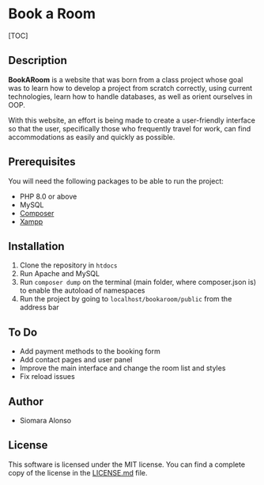 # Book a Room

[TOC]


## Description
**BookARoom** is a website that was born from a class project whose goal was to learn how to develop a project from scratch correctly, using current technologies, learn how to handle databases, as well as orient ourselves in OOP.

With this website, an effort is being made to create a user-friendly interface so that the user, specifically those who frequently travel for work, can find accommodations as easily and quickly as possible.

## Prerequisites
You will need the following packages to be able to run the project:
* PHP 8.0 or above
* MySQL
* [Composer](https://getcomposer.org/download/)
* [Xampp](https://www.apachefriends.org/es/index.html)

## Installation 
1. Clone the repository in `htdocs`
2. Run Apache and MySQL
3. Run `composer dump` on the terminal (main folder, where composer.json is) to enable the autoload of namespaces
4. Run the project by going to `localhost/bookaroom/public` from the address bar

## To Do
* Add payment methods to the booking form
* Add contact pages and user panel
* Improve the main interface and change the room list and styles
* Fix reload issues

## Author
* Siomara Alonso

## License
This software is licensed under the MIT license. You can find a complete copy of the license in the [LICENSE.md](LICENSE.md) file.

